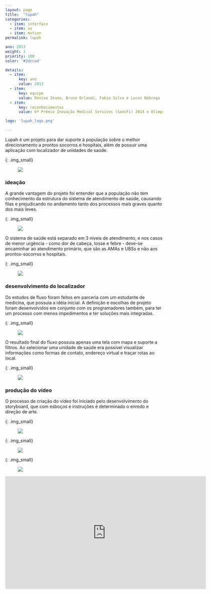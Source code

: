 ```yaml
---
layout: page
title:  "lupah"
categories:
  - item: interface
  - item: ux
  - item: motion
permalink: lupah

ano: 2013
weight: 1
priority: 100
color: '#2dccad'

details:
  - item:
      key: ano
      value: 2013
  - item:
      key: equipe
      value: Denise Ikuno, Bruno Orlandi, Fabio Silva e Lucas Nóbrega
  - item:
      key: reconhecimentos
      value: 6º Prêmio Inovação Medical Services (Sanofi) 2014 e Olimpíadas USP do Conhecimento 2013

logo: 'lupah_logo.png'

---
```


Lupah é um projeto para dar suporte à população sobre o melhor direcionamento a prontos socorros e hospitais, além de possuir uma aplicação com localizador de unidades de saúde.

{: .img_small}
<figure><img src="{{ site.baseurl }}/assets/lupah/lupah_mockup.jpg"/></figure>

### ideação

A grande vantagem do projeto foi entender que a população não tem conhecimento da estrutura do sistema de atendimento de saúde, causando filas e prejudicando no andamento tanto dos processos mais graves quanto dos mais leves.

{: .img_small}
<figure><img src="{{ site.baseurl }}/assets/lupah/lupah_febre.jpg"/></figure>

O sistema de saúde está separado em 3 níveis de atendimento, e  nos casos de menor urgência - como dor de cabeça, tosse e febre - deve-se encaminhar ao atendimento primário, que são as AMAs e UBSs e não aos prontos-socorros e hospitais.

{: .img_small}
<figure><img src="{{ site.baseurl }}/assets/lupah/desenho_primario.jpg"/></figure>

### desenvolvimento do localizador

Os estudos de fluxo foram feitos em parceria com um estudante de medicina, que possuia a idéia inicial. A definição e escolhas de projeto foram desenvolvidos em conjunto com os programadores também, para ter um processo com menos impedimentos e ter soluções mais integradas.

{: .img_small}
<figure><img src="{{ site.baseurl }}/assets/lupah/lupah_fluxo.png"/></figure>

O resultado final do fluxo possuia apenas uma tela com mapa e suporte a filtros. Ao selecionar uma unidade de saúde era possível visualizar  informações como formas de contato, endereço virtual e traçar rotas ao local.

{: .img_small}
<figure><img src="{{ site.baseurl }}/assets/lupah/telas.jpg"/></figure>

### produção do vídeo

O processo de criação do vídeo foi iniciado pelo desenvolvimento do storyboard, que com esboços e instruções é determinado o enredo e direção de arte.

{: .img_small}
<figure><img src="{{ site.baseurl }}/assets/lupah/animate1.jpg"/></figure>

{: .img_small}
<figure><img src="{{ site.baseurl }}/assets/lupah/animate2.jpg"/></figure>

{: .img_small}
<figure><img src="{{ site.baseurl }}/assets/lupah/text1.jpg"/></figure>

<iframe src="https://player.vimeo.com/video/237033300?color=2dccad&byline=0&portrait=0" width="640" height="360" frameborder="0" webkitallowfullscreen mozallowfullscreen allowfullscreen></iframe>

